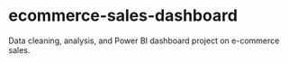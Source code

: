 # ecommerce-sales-dashboard
Data cleaning, analysis, and Power BI dashboard project on e-commerce sales.

